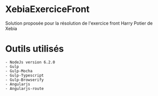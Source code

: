 # XebiaExerciceFront
Solution proposée pour la résolution de l'exercice front Harry Potier de Xebia

# Outils utilisés

    - NodeJs version 6.2.0
    - Gulp
    - Gulp-Mocha
    - Gulp-Typescript
    - Gulp-Browserify
    - Angularjs
    - Angularjs-route 
